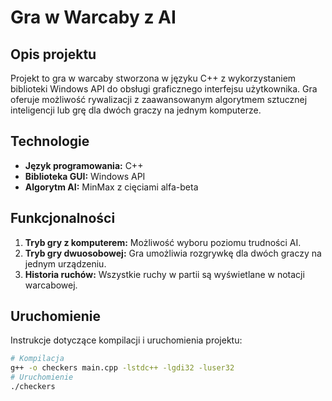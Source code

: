 # Gra w Warcaby z AI

## Opis projektu
Projekt to gra w warcaby stworzona w języku C++ z wykorzystaniem biblioteki Windows API do obsługi graficznego interfejsu użytkownika. Gra oferuje możliwość rywalizacji z zaawansowanym algorytmem sztucznej inteligencji lub grę dla dwóch graczy na jednym komputerze.

## Technologie
- **Język programowania:** C++
- **Biblioteka GUI:** Windows API
- **Algorytm AI:** MinMax z cięciami alfa-beta

## Funkcjonalności
1. **Tryb gry z komputerem:** Możliwość wyboru poziomu trudności AI.
2. **Tryb gry dwuosobowej:** Gra umożliwia rozgrywkę dla dwóch graczy na jednym urządzeniu.
3. **Historia ruchów:** Wszystkie ruchy w partii są wyświetlane w notacji warcabowej.

## Uruchomienie
Instrukcje dotyczące kompilacji i uruchomienia projektu:
```bash
# Kompilacja
g++ -o checkers main.cpp -lstdc++ -lgdi32 -luser32
# Uruchomienie
./checkers
